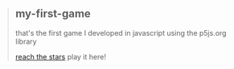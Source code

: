> ## my-first-game
> 
> that's the first game I developed in javascript using the p5js.org library
>
> [reach the stars](https://editor.p5js.org/jwandrey/full/nJ-av2jVK) play it here!
